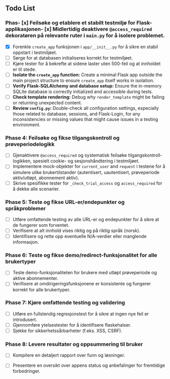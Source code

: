 ## Todo List

### Phas- [x] Feilsøke og etablere et stabilt testmiljø for Flask-applikasjonen- [x] Midlertidig deaktivere `@access_required` dekoratøren på relevante ruter i `main.py` for å isolere problemet.
- [x] Forenkle `create_app` funksjonen i `app/__init__.py` for å sikre en stabil oppstart i testmiljøet.
- [ ] Sørge for at databasen initialiseres korrekt for testmiljøet.
- [ ] Kjøre tester for å bekrefte at sidene laster uten 500-feil og at innholdet er til stede.
- [ ] **Isolate the `create_app` function:** Create a minimal Flask app outside the main project structure to ensure `create_app` itself works in isolation.
- [ ] **Verify Flask-SQLAlchemy and database setup:** Ensure the in-memory SQLite database is correctly initialized and accessible during tests.
- [ ] **Check template rendering:** Debug why `render_template` might be failing or returning unexpected content.
- [ ] **Review `config.py`:** Double-check all configuration settings, especially those related to database, sessions, and Flask-Login, for any inconsistencies or missing values that might cause issues in a testing environment.

### Phase 4: Feilsøke og fikse tilgangskontroll og prøveperiodelogikk
- [ ] Gjenaktivere `@access_required` og systematisk feilsøke tilgangskontroll-logikken, spesielt cookie- og sesjonshåndtering i testmiljøet.
- [ ] Implementere mock-objekter for `current_user` and `request` i testene for å simulere ulike brukertilstander (autentisert, uautentisert, prøveperiode aktiv/utløpt, abonnement aktiv).
- [ ] Skrive spesifikke tester for `_check_trial_access` og `access_required` for å dekke alle scenarier.

### Phase 5: Teste og fikse URL-er/endepunkter og språkproblemer
- [ ] Utføre omfattende testing av alle URL-er og endepunkter for å sikre at de fungerer som forventet.
- [ ] Verifisere at alt innhold vises riktig og på riktig språk (norsk).
- [ ] Identifisere og rette opp eventuelle N/A-verdier eller manglende informasjon.

### Phase 6: Teste og fikse demo/redirect-funksjonalitet for alle brukertyper
- [ ] Teste demo-funksjonaliteten for brukere med utløpt prøveperiode og aktive abonnementer.
- [ ] Verifisere at omdirigeringsfunksjonene er konsistente og fungerer korrekt for alle brukertyper.

### Phase 7: Kjøre omfattende testing og validering
- [ ] Utføre en fullstendig regresjonstest for å sikre at ingen nye feil er introdusert.
- [ ] Gjennomføre ytelsestester for å identifisere flaskehalser.
- [ ] Sjekke for sikkerhetssårbarheter (f.eks. XSS, CSRF).

### Phase 8: Levere resultater og oppsummering til bruker
- [ ] Kompilere en detaljert rapport over funn og løsninger.
- [ ] Presentere en oversikt over appens status og anbefalinger for fremtidige forbedringer.


